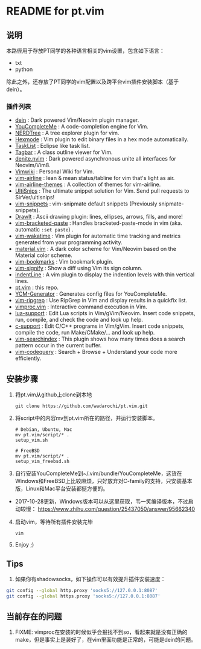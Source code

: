 # README for pt.vim

## 说明
本路径用于存放PT同学的各种语言相关的vim设置，包含如下语言：
* txt
* python

除此之外，还存放了PT同学的vim配置以及跨平台vim插件安装脚本（基于dein）。

### 插件列表
* [dein](https://github.com/Shougo/dein.vim) : Dark powered Vim/Neovim plugin manager.
* [YouCompleteMe](https://valloric.github.io/YouCompleteMe/) : A code-completion engine for Vim.
* [NERDTree](https://github.com/scrooloose/nerdtree) : A tree explorer plugin for vim.
* [Hexmode](https://github.com/fidian/hexmode) : Vim plugin to edit binary files in a hex mode automatically.
* [TaskList](https://github.com/vim-scripts/TaskList.vim) : Eclipse like task list.
* [Tagbar](https://majutsushi.github.io/tagbar/) : A class outline viewer for Vim.
* [denite.nvim](https://github.com/Shougo/denite.nvim) : Dark powered asynchronous unite all interfaces for Neovim/Vim8.
* [Vimwiki](https://github.com/vimwiki/vimwiki) : Personal Wiki for Vim.
* [vim-airline](https://github.com/vim-airline/vim-airline) : lean & mean status/tabline for vim that's light as air.
* [vim-airline-themes](https://github.com/vim-airline/vim-airline-themes) : A collection of themes for vim-airline.
* [UltiSnips](https://github.com/SirVer/ultisnips) : The ultimate snippet solution for Vim. Send pull requests to SirVer/ultisnips!
* [vim-snippets](https://github.com/honza/vim-snippets) : vim-snipmate default snippets (Previously snipmate-snippets).
* [DrawIt](https://github.com/vim-scripts/DrawIt) : Ascii drawing plugin: lines, ellipses, arrows, fills, and more!
* [vim-bracketed-paste](https://github.com/ConradIrwin/vim-bracketed-paste) : Handles bracketed-paste-mode in vim (aka. automatic `:set paste`) .
* [vim-wakatime](https://github.com/wakatime/vim-wakatime) : Vim plugin for automatic time tracking and metrics generated from your programming activity.
* [material.vim](https://github.com/kaicataldo/material.vim) : A dark color scheme for Vim/Neovim based on the Material color scheme.
* [vim-bookmarks](https://github.com/MattesGroeger/vim-bookmarks) : Vim bookmark plugin.
* [vim-signify](https://github.com/mhinz/vim-signify) : Show a diff using Vim its sign column.
* [indentLine](https://github.com/Yggdroot/indentLine) : A vim plugin to display the indention levels with thin vertical lines.
* [pt.vim](https://github.com/wadarochi/pt.vim) : this repo.
* [YCM-Generator](https://github.com/rdnetto/YCM-Generator) : Generates config files for YouCompleteMe.
* [vim-ripgrep](https://github.com/jremmen/vim-ripgrep) : Use RipGrep in Vim and display results in a quickfix list.
* [vimproc.vim](https://github.com/Shougo/vimproc.vim) : Interactive command execution in Vim.
* [lua-support](https://github.com/WolfgangMehner/lua-support) : Edit Lua scripts in Vim/gVim/Neovim. Insert code snippets, run, compile, and check the code and look up help.
* [c-support](https://github.com/WolfgangMehner/c-support) : Edit C/C++ programs in Vim/gVim. Insert code snippets, compile the code, run Make/CMake/... and look up help.
* [vim-searchindex](https://github.com/google/vim-searchindex) : This plugin shows how many times does a search pattern occur in the current buffer.
* [vim-codequery](https://github.com/devjoe/vim-codequery) : Search + Browse + Understand your code more efficiently. 

## 安装步骤
 1. 将pt.vim从github上clone到本地

        git clone https://github.com/wadarochi/pt.vim.git

 2. 将script中的内容mv到pt.vim所在的路径，并运行安装脚本。

        # Debian, Ubuntu, Mac
        mv pt.vim/script/* .
        setup_vim.sh

        # FreeBSD
        mv pt.vim/script/* .
        setup_vim_freebsd.sh

 3. 自行安装YouCompleteMe到~/.vim/bundle/YouCompleteMe，这货在Windows和FreeBSD上比较麻烦，只好放弃对C-family的支持，只安装基本版，Linux和Mac平台安装都挺方便的。
  * 2017-10-28更新，Windows版本可以从这里获取，韦一笑编译版本，不过启动较慢：
        https://www.zhihu.com/question/25437050/answer/95662340

 4. 启动vim，等待所有插件安装完毕

        vim

 5. Enjoy ;)

## Tips
 1. 如果你有shadowsocks，如下操作可以有效提升插件安装速度：

~~~bash
git config --global http.proxy 'socks5://127.0.0.1:8087'
git config --global https.proxy 'socks5://127.0.0.1:8087'
~~~

## 当前存在的问题
 1. FIXME: vimproc在安装的时候似乎会报找不到so，看起来就是没有正确的make，但是事实上是装好了，在vim里面功能是正常的，可能是dein的问题。
